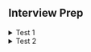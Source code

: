 ## Interview Prep

<!-- Test 1 -->
<details>
    <summary>Test 1</summary>
    <ul>
        <li><a>https://jsonplaceholder.typicode.com/users</a></li>   
        <li>Use the Api to connect and display on the dom</li>   
    </ul>
</details>

<!-- Test 2 -->
<details>
    <summary>Test 2</summary>
    <ul>
        <li><a>https://jsonplaceholder.typicode.com/users</a></li>   
        <li>Use a button displays a picture and name. Every time you click the button you display a new user/li>   
    </ul>
</details>